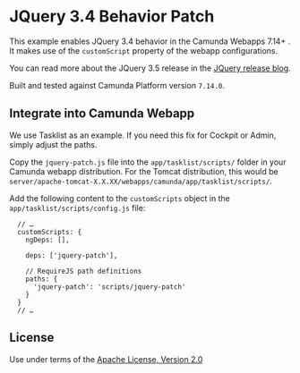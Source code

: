 JQuery 3.4 Behavior Patch
=================================

This example enables JQuery 3.4 behavior in the Camunda Webapps 7.14+ . It makes use of the `customScript` property of the webapp configurations.

You can read more about the JQuery 3.5 release in the [JQuery release blog](https://blog.jquery.com/2020/04/10/jquery-3-5-0-released/).

Built and tested against Camunda Platform version `7.14.0`.


Integrate into Camunda Webapp
-----------------------------

We use Tasklist as an example. If you need this fix for Cockpit or Admin, simply adjust the paths. 

Copy the `jquery-patch.js` file into the `app/tasklist/scripts/` folder in your Camunda webapp distribution. For the Tomcat distribution, this would be `server/apache-tomcat-X.X.XX/webapps/camunda/app/tasklist/scripts/`.

Add the following content to the `customScripts` object in the `app/tasklist/scripts/config.js` file:

```
  // …
  customScripts: {
    ngDeps: [],

    deps: ['jquery-patch'],

    // RequireJS path definitions
    paths: {
      'jquery-patch': 'scripts/jquery-patch'
    }
  }
  // …
```

License
-------

Use under terms of the [Apache License, Version 2.0](http://www.apache.org/licenses/LICENSE-2.0)
